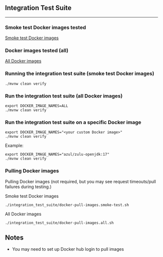 Integration Test Suite
---
---

### Smoke test Docker images tested

[Smoke test Docker images](https://github.com/prometheus/jmx_exporter/blob/main/integration_test_suite/integration_tests/src/test/resources/docker-image-names.smoke-test.txt)

### Docker images tested (all)

[All Docker images](https://github.com/prometheus/jmx_exporter/blob/main/integration_test_suite/integration_tests/src/test/resources/docker-image-names.all.txt)

### Running the integration test suite (smoke test Docker images)

```
./mvnw clean verify
```

### Run the integration test suite (all Docker images)

```shell
export DOCKER_IMAGE_NAMES=ALL
./mvnw clean verify
```

### Run the integration test suite on a specific Docker image

```shell
export DOCKER_IMAGE_NAMES="<your custom Docker image>"
./mvnw clean verify
```

Example:

```shell
export DOCKER_IMAGE_NAMES="azul/zulu-openjdk:17"
./mvnw clean verify
```

### Pulling Docker images

Pulling Docker images (not required, but you may see request timeouts/pull failures during testing.)

Smoke test Docker images

```shell
./integration_test_suite/docker-pull-images.smoke-test.sh
```

All Docker images

```shell
./integration_test_suite/docker-pull-images.all.sh
```

## Notes

- You may need to set up Docker hub login to pull images
